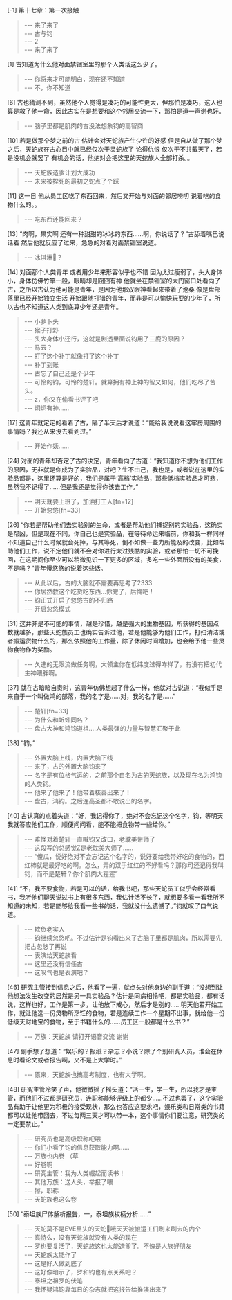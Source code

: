 
[-1] 第十七章：第一次接触
>--- 来了来了<br>
>--- 古与钧<br>
>--- 2<br>
>--- 来了来了<br>

[1] 古知道为什么他对面禁锢室里的那个人类话这么少了。
>--- 你将来才可能明白，现在还不知道<br>
>--- 不，你不知道<br>

[6] 古也猜测不到，虽然他个人觉得是凑巧的可能性更大，但那怕是凑巧，这人也算是救了他一命，因此古实在是想要和这个邻居交流一下，那怕是道一声谢也好。
>--- 脑子里都是肌肉的古没法想象钧的高智商<br>

[10] 若是做那个梦之前的古 估计会对天蛇族产生少许的好感 但是自从做了那个梦之后，天蛇族在古心目中就已经仅次于灵蛇族了 论得仇恨 仅次于不共戴天了，若是没机会就罢了 有机会的话，他绝对会把这里的天蛇族人全部打杀。。
>--- 天蛇族造爹计划大成功<br>
>--- 未来被捏死的最初之蛇点了个踩<br>

[11] 这一日 他从员工区吃了东西回来，然后又开始与对面的邻居唠叨 说着吃的食物什么的。。
>--- 吃东西还能回来？<br>

[13] “肉啊，果实啊 还有一种甜甜的冰冰的东西……啊，你说话了？”古舔着嘴巴说话着 然后他就反应了过来，急急的对着对面禁锢室说道。
>--- 冰淇淋🍨？<br>

[14] 对面那个人类青年 或者用少年来形容似乎也不错 因为太过瘦弱了，头大身体小，身体仿佛竹竿一般，眼睛却是囧囧有神 他就坐在禁锢室的大门窗口处看向了古，之所以古认为他可能是青年，是因为他那双眼神看起来带着了沧桑 像是盘部落里已经开始独立生活 开始跟随打猎的青年，而非是可以愉快玩耍的少年了，所以古也不知道这人类到底算少年还是青年。
>--- 小萝卜头<br>
>--- 猴子打野<br>
>--- 头大身体小还行，这就是剧透里面说钧用了三鹿的原因？<br>
>--- 马云？<br>
>--- 打了这个补丁就像打了这个补丁<br>
>--- 补丁到账<br>
>--- 古忘了自己还是个少年<br>
>--- 可怜的钧，可怜的楚轩。就算拥有神上神的智又如何，他们吃尽了苦头。<br>
>--- z，你又在偷看书评了吧<br>
>--- 炯炯有神……<br>

[17] 这青年就定定的看着了古，隔了半天后才说道：“能给我说说看这牢房周围的事情吗？我还从来没去看到过。”
>--- 开始作妖……<br>

[24] 对面的青年却否定了古的决定，青年看向了古道：“我知道你不想为他们工作的原因，无非就是你成为了实验品，对吧？生不由己，我也是，或者说在这里的实验品都是，这里还算是好的，我们是属于‘高档’实验品，那些低档实验品才可悲，虽然我不记得了……但是我还是觉得你该去工作。”
>--- 明天就要上班了，加油打工人[fn=12]<br>
>--- 开始忽悠[fn=33]<br>

[26] “你若是帮助他们去实验别的生命，或者是帮助他们捕捉别的实验品，这确实是帮凶，但是现在不同，你自己也是实验品，在等待命运来临前，你和我一样同样不知道自己什么时候就会死掉，与其等死，倒不如做一些力所能及的改变，比如帮助他们工作，说不定他们就不会对你进行太过残酷的实验，或者那怕一切不可挽回，在这期间你至少可以稍微见识一下更多的区域，多吃一些外面所没有的美食，不是吗？”青年慢悠悠的说着这些话。
>--- 从此以后，古的大脑就不需要再思考了2333<br>
>--- 你居然教这个吃货吃东西…你完了，后悔吧！<br>
>--- 钧正式开启了忽悠古的不归路<br>
>--- 开启忽悠模式<br>

[31] 这并非是不可能的事情，越是珍惜，越是强大的生物基因，所获得的基因点数就越多，那些天蛇族员工也确实告诉过他，若是他能够为他们工作，打扫清洁或者搬运货物什么的，那么依照他的工作量，除了休闲时间增加，也会给予他一些灵物食物作为奖励。
>--- 久违的无限流做任务啊，大领主你在低纬度过得咋样了，有没有把初代主神喂胖啊。<br>

[37] 就在古暗暗自责时，这青年仿佛想起了什么一样，他就对古说道：“我似乎是来自于一个叫做鸿的部落，我的名字是……对，我的名字是……”
>--- 楚轩[fn=33]<br>
>--- 为什么和蚯蚓同名？<br>
>--- 盘古大神和鸿钧道祖....人类最强的力量与智慧汇聚于此<br>

[38] “钧。”
>--- 外置大脑上线，内置大脑下线<br>
>--- 来了，古的外置大脑钧来了<br>
>--- 名字是有位格气运的，之前那个自名为古的天蛇族，以及现在名为鸿钧的人类钧。<br>
>--- 他来了他来了！他带着核善出来了！<br>
>--- 盘古，鸿钧。之后连高圣都不敢说出的名字。<br>

[40] 古认真的点着头道：“好，我记得你了，绝对不会忘记这个名字，钧，等明天我就答应他们工作，顺便问问看，能不能把食物带一些给你。”
>--- 难怪对着楚轩一直喊钧又改口，老耽美带师了<br>
>--- 这段写的总感觉Z是老耽美大师了……<br>
>--- “傻瓜，说好绝对不会忘记这个名字的，说好要给我带好吃的食物的，西红柿就是最好吃的啊。怎么，弄的双手红红的不好看吗？那你可还记得我叫钧，而不是楚轩？你个肌肉大猩猩”<br>

[41] “不，我不要食物，若是可以的话，给我书吧，那些天蛇员工似乎会经常看书，我听他们聊天说过书上有很多东西，我估计活不长了，就想要多看一看我所不知道的未知，若是能够给我看一些书的话，我就没什么遗憾了。”钧就叹了口气说道。
>--- 欺负老实人<br>
>--- 钧继续忽悠吧。不过估计是钧看出来了古脑子里都是肌肉，所以需要先把古忽悠了再说<br>
>--- 表演给天蛇族看<br>
>--- 这里还没有信任古<br>
>--- 这叹气也是表演吧？<br>

[46] 研究主管接到信息之后，他看了一遍，就点头对他身边的副手道：“没想到让他想法发生改变的居然是另一具实验品？估计是同病相怜吧，都是实验品，都有话说，这样也好，工作是第一步，让他放下戒心，然后才是别的……明天他若开始工作，就让他选一份灵物所烹饪的食物，若是连续工作一个星期不出事，就给他一份低级天财地宝的食物，至于书籍什么的……员工区一般都是什么书？”
>--- 万族：天蛇族 请打开语音交流 谢谢<br>

[47] 副手想了想道：“娱乐的？报纸？杂志？小说？除了个别研究人员，谁会在休息时看论文或者报告啊，又不是上大学时。”
>--- 原来，天蛇族也搞高考制度，也有大学啊。<br>

[48] 研究主管冷笑了声，他微微摇了摇头道：“活一生，学一生，所以我才是主管，而他们不过都是研究员，连职称能够评级上的都少……不过也罢了，这个实验品有助于让他更为积极的接受现状，那么也答应这要求吧，娱乐类和日常类的书籍都可以让他带回去，不过每两三天才可以带一本，这个事情你们要注意，研究类的一定要禁止。”
>--- 研究员也是高级职称吧喂<br>
>--- 你们小看了钧的信息获取能力啊……<br>
>--- 万族也内卷 （草<br>
>--- 好卷啊<br>
>--- 研究主管：我为人类崛起而读书！<br>
>--- 其他万族：送人头，举报了喂<br>
>--- 擦，职称<br>
>--- 天蛇族也这么卷<br>

[50] “泰坦族尸体解析报告，一，泰坦族权柄分析……”
>--- 天蛇莫不是EVE里头的天蛇🐍哦天天被搬运工们刷来刷去的内个<br>
>--- 真特么，没有天蛇族就没有人类的现在<br>
>--- 罗也要复活了，天蛇族这也太能造爹了。不愧是人族好朋友<br>
>--- 天蛇族太能作了<br>
>--- 这是好人做到底了<br>
>--- 这好像暗示了，罗和钧也有点关系吧？<br>
>--- 泰坦之祖罗的伏笔<br>
>--- 我怀疑鸿钧靠每日的杂志就把这报告给推演出来了<br>
